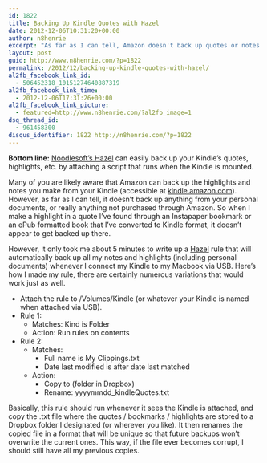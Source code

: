 ```yaml
---
id: 1822
title: Backing Up Kindle Quotes with Hazel
date: 2012-12-06T10:31:20+00:00
author: n8henrie
excerpt: "As far as I can tell, Amazon doesn't back up quotes or notes from your personal documents, or really any document not purchased through them."
layout: post
guid: http://www.n8henrie.com/?p=1822
permalink: /2012/12/backing-up-kindle-quotes-with-hazel/
al2fb_facebook_link_id:
  - 506452318_10151274640887319
al2fb_facebook_link_time:
  - 2012-12-06T17:31:26+00:00
al2fb_facebook_link_picture:
  - featured=http://www.n8henrie.com/?al2fb_image=1
dsq_thread_id:
  - 961458300
disqus_identifier: 1822 http://n8henrie.com/?p=1822
---
```

**Bottom line:** [Noodlesoft’s Hazel](http://www.noodlesoft.com/hazel.php) can easily back up your Kindle’s quotes, highlights, etc. by attaching a script that runs when the Kindle is mounted.
  
<!--more-->

Many of you are likely aware that Amazon can back up the highlights and notes you make from your Kindle (accessible at [kindle.amazon.com](http://kindle.amazon.com)). However, as far as I can tell, it doesn’t back up anything from your personal documents, or really anything not purchased through Amazon. So when I make a highlight in a quote I’ve found through an Instapaper bookmark or an ePub formatted book that I’ve converted to Kindle format, it doesn’t appear to get backed up there.

However, it only took me about 5 minutes to write up a [Hazel](http://www.noodlesoft.com/hazel.php) rule that will automatically back up all my notes and highlights (including personal documents) whenever I connect my Kindle to my Macbook via USB. Here’s how I made my rule, there are certainly numerous variations that would work just as well.

  * Attach the rule to /Volumes/Kindle (or whatever your Kindle is named when attached via USB).
  * Rule 1: 
      * Matches: Kind is Folder
      * Action: Run rules on contents
  * Rule 2: 
      * Matches: 
          * Full name is My Clippings.txt
          * Date last modified is after date last matched
      * Action: 
          * Copy to (folder in Dropbox)
          * Rename: yyyymmdd_kindleQuotes.txt

Basically, this rule should run whenever it sees the Kindle is attached, and copy the .txt file where the quotes / bookmarks / highlights are stored to a Dropbox folder I designated (or wherever you like). It then renames the copied file in a format that will be unique so that future backups won’t overwrite the current ones. This way, if the file ever becomes corrupt, I should still have all my previous copies.